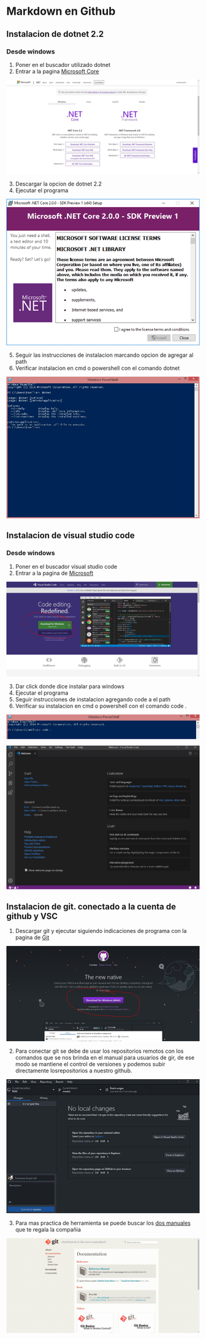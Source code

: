 # Markdown en Github

## Instalacion de dotnet 2.2

### Desde windows
1. Poner en el buscador utilizado dotnet
2. Entrar a la pagina [Microsoft Core](https://dotnet.microsoft.com/download)

![](../Imagenes/Dotnet1.JPG)

3. Descargar la opcion de dotnet 2.2 
4. Ejecutar el programa

![](../Imagenes/Dotnet3.jpg)

5. Seguir las instrucciones de instalacion marcando opcion de agregar al path
6. Verificar instalacion en cmd o powershell con el comando dotnet

![](../Imagenes/Dotnet2.JPG)

## Instalacion de visual studio code
 
### Desde windows
1. Poner en el buscador visual studio code
2. Entrar a la pagina de [Microsoft](https://code.visualstudio.com/)

![](../Imagenes/Code.JPG)

3. Dar click donde dice instalar para windows
4. Ejecutar el programa
5. Seguir instrucciones de instalacion agregando code a el path
6. Verificar su instalacion en cmd o powershell con el comando code .

![](../Imagenes/Code1.JPG)

![](../Imagenes/Code2.JPG)

## Instalacion de git. conectado a la cuenta de github y VSC

1. Descargar git y ejecutar siguiendo indicaciones de programa con la pagina de [Git](https://git-scm.com/)

![](../Imagenes/Github1.JPG)

2. Para conectar git se debe de usar los repositorios remotos con los comandos que se nos
    brinda en el manual para usuarios de gir, de ese modo se mantiene el control de versiones
    y podemos subir directamente losrepositorios a nuestro github.

![](../Imagenes/Github2.JPG)

3. Para mas practica de herramienta se puede buscar los [dos manuales](https://git-scm.com/doc) que te regala la compañia

![](../Imagenes/Git.JPG)
